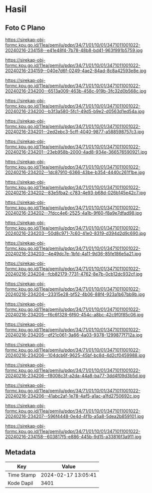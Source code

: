 # Hasil

## Foto C Plano

https://sirekap-obj-formc.kpu.go.id/11ea/pemilu/pdpr/34/71/01/10/01/3471011001022-20240216-234158--e41e48f4-7b78-48b8-bd41-963f991b5759.jpg

https://sirekap-obj-formc.kpu.go.id/11ea/pemilu/pdpr/34/71/01/10/01/3471011001022-20240216-234159--040e7d6f-0249-4ae2-84ad-8c8a42593e8e.jpg

https://sirekap-obj-formc.kpu.go.id/11ea/pemilu/pdpr/34/71/01/10/01/3471011001022-20240216-234200--6513a009-463b-458c-919b-3fc32d0b568c.jpg

https://sirekap-obj-formc.kpu.go.id/11ea/pemilu/pdpr/34/71/01/10/01/3471011001022-20240216-234200--b3f3a580-5fc1-49d5-b9e2-d0563d1ed54a.jpg

https://sirekap-obj-formc.kpu.go.id/11ea/pemilu/pdpr/34/71/01/10/01/3471011001022-20240216-234201--2ed2ebc3-5cff-4040-9877-a588598757c3.jpg

https://sirekap-obj-formc.kpu.go.id/11ea/pemilu/pdpr/34/71/01/10/01/3471011001022-20240216-234201--23eb958b-2000-4ad8-934e-366576590921.jpg

https://sirekap-obj-formc.kpu.go.id/11ea/pemilu/pdpr/34/71/01/10/01/3471011001022-20240216-234202--1dc87910-6366-43be-b354-4440c261f1be.jpg

https://sirekap-obj-formc.kpu.go.id/11ea/pemilu/pdpr/34/71/01/10/01/3471011001022-20240216-234202--83e5fba2-c783-4e93-b68d-026b145e42c7.jpg

https://sirekap-obj-formc.kpu.go.id/11ea/pemilu/pdpr/34/71/01/10/01/3471011001022-20240216-234202--7fdcc4e6-2525-4a1b-9f60-f8a9e7dfad98.jpg

https://sirekap-obj-formc.kpu.go.id/11ea/pemilu/pdpr/34/71/01/10/01/3471011001022-20240216-234203--50d8c971-7c60-41e0-8319-d394d2d9c690.jpg

https://sirekap-obj-formc.kpu.go.id/11ea/pemilu/pdpr/34/71/01/10/01/3471011001022-20240216-234203--4e49dc7e-1bfd-4a11-9d36-85fe186e5a21.jpg

https://sirekap-obj-formc.kpu.go.id/11ea/pemilu/pdpr/34/71/01/10/01/3471011001022-20240216-234204--fcb82179-7731-4762-8e7b-0cb12dc932cf.jpg

https://sirekap-obj-formc.kpu.go.id/11ea/pemilu/pdpr/34/71/01/10/01/3471011001022-20240216-234204--23315e28-bf52-4b06-88f4-923a1b67bb9b.jpg

https://sirekap-obj-formc.kpu.go.id/11ea/pemilu/pdpr/34/71/01/10/01/3471011001022-20240216-234205--f6c6f328-6f60-454c-a8bc-42c9f0f85c06.jpg

https://sirekap-obj-formc.kpu.go.id/11ea/pemilu/pdpr/34/71/01/10/01/3471011001022-20240216-234205--df21c061-3a66-4a03-9378-1299877f712a.jpg

https://sirekap-obj-formc.kpu.go.id/11ea/pemilu/pdpr/34/71/01/10/01/3471011001022-20240216-234206--104dcb6f-9625-45bf-bc8d-4d2cf0459988.jpg

https://sirekap-obj-formc.kpu.go.id/11ea/pemilu/pdpr/34/71/01/10/01/3471011001022-20240216-234206--f8008c3f-a2da-44a8-ba77-3dd4f09d3b5d.jpg

https://sirekap-obj-formc.kpu.go.id/11ea/pemilu/pdpr/34/71/01/10/01/3471011001022-20240216-234206--41abc2af-1e78-4af5-a1ac-a1fd2750692c.jpg

https://sirekap-obj-formc.kpu.go.id/11ea/pemilu/pdpr/34/71/01/10/01/3471011001022-20240216-234207--596f4448-0e4d-4f1b-a5a8-5dea2b859101.jpg

https://sirekap-obj-formc.kpu.go.id/11ea/pemilu/pdpr/34/71/01/10/01/3471011001022-20240216-234158--603817f5-e886-445b-9d15-a33816f3a911.jpg


## Metadata

| Key        | Value               |
| ---------- | ------------------- |
| Time Stamp | 2024-02-17 13:05:41 |
| Kode Dapil | 3401                |



